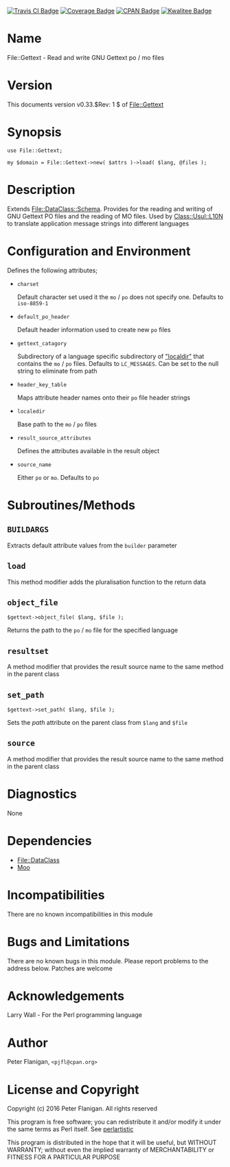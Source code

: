 <div>
    <a href="https://travis-ci.org/pjfl/p5-file-gettext"><img src="https://travis-ci.org/pjfl/p5-file-gettext.svg?branch=master" alt="Travis CI Badge"></a>
    <a href="https://roxsoft.co.uk/coverage/report/file-gettext/latest"><img src="https://roxsoft.co.uk/coverage/badge/file-gettext/latest" alt="Coverage Badge"></a>
    <a href="http://badge.fury.io/pl/File-Gettext"><img src="https://badge.fury.io/pl/File-Gettext.svg" alt="CPAN Badge"></a>
    <a href="http://cpants.cpanauthors.org/dist/File-Gettext"><img src="http://cpants.cpanauthors.org/dist/File-Gettext.png" alt="Kwalitee Badge"></a>
</div>

# Name

File::Gettext - Read and write GNU Gettext po / mo files

# Version

This documents version v0.33.$Rev: 1 $ of [File::Gettext](https://metacpan.org/pod/File::Gettext)

# Synopsis

    use File::Gettext;

    my $domain = File::Gettext->new( $attrs )->load( $lang, @files );

# Description

Extends [File::DataClass::Schema](https://metacpan.org/pod/File::DataClass::Schema). Provides for the reading and
writing of GNU Gettext PO files and the reading of MO files. Used by
[Class::Usul::L10N](https://metacpan.org/pod/Class::Usul::L10N) to translate application message strings into different
languages

# Configuration and Environment

Defines the following attributes;

- `charset`

    Default character set used it the `mo` / `po` does not specify one. Defaults
    to `iso-8859-1`

- `default_po_header`

    Default header information used to create new `po` files

- `gettext_catagory`

    Subdirectory of a language specific subdirectory of ["localdir"](#localdir) that contains
    the `mo` / `po` files. Defaults to `LC_MESSAGES`. Can be set to the null
    string to eliminate from path

- `header_key_table`

    Maps attribute header names onto their `po` file header strings

- `localedir`

    Base path to the `mo` / `po` files

- `result_source_attributes`

    Defines the attributes available in the result object

- `source_name`

    Either `po` or `mo`. Defaults to `po`

# Subroutines/Methods

## `BUILDARGS`

Extracts default attribute values from the `builder` parameter

## `load`

This method modifier adds the pluralisation function to the return data

## `object_file`

    $gettext->object_file( $lang, $file );

Returns the path to the `po` / `mo` file for the specified language

## `resultset`

A method modifier that provides the result source name to the same method
in the parent class

## `set_path`

    $gettext->set_path( $lang, $file );

Sets the _path_ attribute on the parent class from `$lang` and `$file`

## `source`

A method modifier that provides the result source name to the same method
in the parent class

# Diagnostics

None

# Dependencies

- [File::DataClass](https://metacpan.org/pod/File::DataClass)
- [Moo](https://metacpan.org/pod/Moo)

# Incompatibilities

There are no known incompatibilities in this module

# Bugs and Limitations

There are no known bugs in this module.
Please report problems to the address below.
Patches are welcome

# Acknowledgements

Larry Wall - For the Perl programming language

# Author

Peter Flanigan, `<pjfl@cpan.org>`

# License and Copyright

Copyright (c) 2016 Peter Flanigan. All rights reserved

This program is free software; you can redistribute it and/or modify it
under the same terms as Perl itself. See [perlartistic](https://metacpan.org/pod/perlartistic)

This program is distributed in the hope that it will be useful,
but WITHOUT WARRANTY; without even the implied warranty of
MERCHANTABILITY or FITNESS FOR A PARTICULAR PURPOSE
